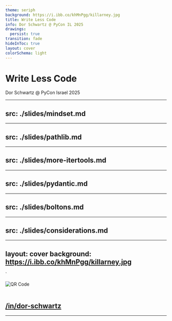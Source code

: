 ```yaml
---
theme: seriph
background: https://i.ibb.co/khMnPgg/killarney.jpg
title: Write Less Code
info: Dor Schwartz @ PyCon IL 2025
drawings:
  persist: true
transition: fade
hideInToc: true
layout: cover
colorSchema: light
---
```


<style>
.slidev-code {
  --slidev-code-font-size: 16px; 
  font-size: var(--slidev-code-font-size) !important;
}
</style>
 
# Write Less Code

Dor Schwartz @ PyCon Israel 2025

---
src: ./slides/mindset.md
---
---
src: ./slides/pathlib.md
---
---
src: ./slides/more-itertools.md
--- 
---
src: ./slides/pydantic.md
---
---
src: ./slides/boltons.md
---
---
src: ./slides/considerations.md
---
---
layout: cover
background: https://i.ibb.co/khMnPgg/killarney.jpg
---
`
<div class="flex justify-center">
  <img src="./qr-code.png" alt="QR Code" class="w-100 h-100" />
</div>

<br>

## [/in/dor-schwartz](https://www.linkedin.com/in/dor-schwartz/)

---